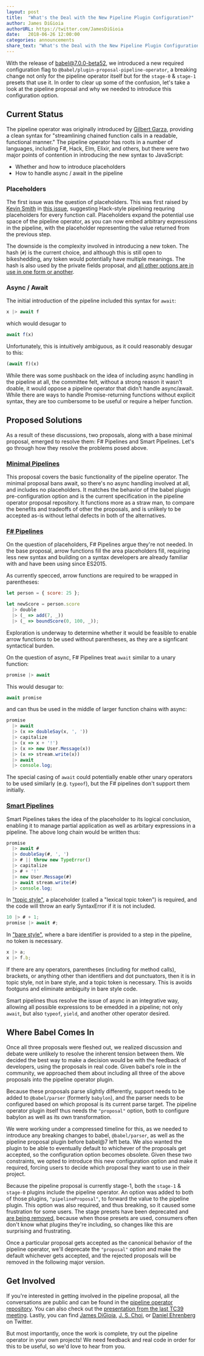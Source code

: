 ```yaml
---
layout: post
title:  "What's the Deal with the New Pipeline Plugin Configuration?"
author: James DiGioia
authorURL: https://twitter.com/JamesDiGioia
date:   2018-06-26 12:00:00
categories: announcements
share_text: "What's the Deal with the New Pipeline Plugin Configuration?"
---
```


With the release of babel@7.0.0-beta52, we introduced a new required configuration flag to `@babel/plugin-proposal-pipeline-operator`, a breaking change not only for the pipeline operator itself but for the `stage-0` & `stage-1` presets that use it. In order to clear up some of the confusion, let's take a look at the pipeline proposal and why we needed to introduce this configuration option.

<!--truncate-->

## Current Status

The pipeline operator was originally introduced by [Gilbert Garza](https://github.com/gilbert), providing a clean syntax for "streamlining chained function calls in a readable, functional manner." The pipeline operator has roots in a number of languages, including F#, Hack, Elm, Elixir, and others, but there were two major points of contention in introducing the new syntax to JavaScript:

* Whether and how to introduce placeholders
* How to handle async / await in the pipeline

### Placeholders

The first issue was the question of placeholders. This was first raised by [Kevin Smith](https://github.com/zenparsing) in [this issue](https://github.com/tc39/proposal-pipeline-operator/issues/84), suggesting Hack-style pipelining requring placeholders for every function call. Placeholders expand the potential use space of the pipeline operator, as you can now embed arbitrary expressions in the pipeline, with the placeholder representing the value returned from the previous step.

The downside is the complexity involved in introducing a new token. The hash (`#`) is the current choice, and although this is still open to bikeshedding, any token would potentially have multiple meanings. The hash is also used by the private fields proposal, and [all other options are in use in one form or another](https://github.com/tc39/proposal-partial-application/issues/21#issuecomment-361092565).

### Async / Await

The initial introduction of the pipeline included this syntax for `await`:

```js
x |> await f
```

which would desugar to

```js
await f(x)
```

Unfortunately, this is intuitively ambiguous, as it could reasonably desugar to this:

```js
(await f)(x)
```

While there was some pushback on the idea of including async handling in the pipeline at all, the committee felt, without a strong reason it wasn't doable, it would oppose a pipeline operator that didn't handle async/await. While there are ways to handle Promise-returning functions without explicit syntax, they are too cumbersome to be useful or require a helper function.

## Proposed Solutions

As a result of these discussions, two proposals, along with a base minimal proposal, emerged to resolve them: F# Pipelines and Smart Pipelines. Let's go through how they resolve the problems posed above.

### [Minimal Pipelines](https://github.com/tc39/proposal-pipeline-operator/)

This proposal covers the basic functionality of the pipeline operator. The minimal proposal bans await, so there's no async handling involved at all, and includes no placeholders. It matches the behavior of the babel plugin pre-configuration option and is the current specification in the pipeline operator proposal repository. It functions more as a straw man, to compare the benefits and tradeoffs of other the proposals, and is unlikely to be accepted as-is without lethal defects in both of the alternatives.

### [F# Pipelines](https://github.com/valtech-nyc/proposal-fsharp-pipelines/)

On the question of placeholders, F# Pipelines argue they're not needed. In the base proposal, arrow functions fill the area placeholders fill, requiring less new syntax and building on a syntax developers are already familiar with and have been using since ES2015.

As currently specced, arrow functions are required to be wrapped in parentheses:

```js
let person = { score: 25 };

let newScore = person.score
  |> double
  |> (_ => add(7, _))
  |> (_ => boundScore(0, 100, _));
```

Exploration is underway to determine whether it would be feasible to enable arrow functions to be used without parentheses, as they are a signficant syntactical burden.

On the question of async, F# Pipelines treat `await` similar to a unary function:

```js
promise |> await
```

This would desugar to:

```js
await promise
```

and can thus be used in the middle of larger function chains with async:

```js
promise
  |> await
  |> (x => doubleSay(x, ', '))
  |> capitalize
  |> (x => x + '!')
  |> (x => new User.Message(x))
  |> (x => stream.write(x))
  |> await
  |> console.log;
```

The special casing of `await` could potentially enable other unary operators to be used similarly (e.g. `typeof`), but the F# pipelines don't support them initially.

### [Smart Pipelines](https://github.com/js-choi/proposal-smart-pipelines/)

Smart Pipelines takes the idea of the placeholder to its logical conclusion, enabling it to manage partial application as well as arbitary expressions in a pipeline. The above long chain would be written thus:

```js
promise
  |> await #
  |> doubleSay(#, ', ')
  |> # || throw new TypeError()
  |> capitalize
  |> # + '!'
  |> new User.Message(#)
  |> await stream.write(#)
  |> console.log;
```

In ["topic style"](https://github.com/js-choi/proposal-smart-pipelines/blob/master/readme.md#topic-style), a placeholder (called a "lexical topic token") is required, and the code will throw an early SyntaxError if it is not included.

```js
10 |> # + 1;
promise |> await #;
```

In ["bare style"](https://github.com/js-choi/proposal-smart-pipelines/blob/master/readme.md#bare-style), where a bare identifier is provided to a step in the pipeline, no token is necessary.

```js
x |> a;
x |> f.b;
```

If there are any operators, parentheses (including for method calls), brackets, or anything other than identifiers and dot punctuators, then it is in topic style, not in bare style, and a topic token is necessary. This is avoids footguns and eliminate ambiguity in bare style code.

Smart pipelines thus resolve the issue of async in an integrative way, allowing all possible expressions to be emedded in a pipeline; not only `await`, but also `typeof`, `yield`, and another other operator desired.

## Where Babel Comes In

Once all three proposals were fleshed out, we realized discussion and debate were unlikely to resolve the inherent tension between them. We decided the best way to make a decision would be with the feedback of developers, using the proposals in real code. Given babel's role in the community, we approached them about including all three of the above proposals into the pipeline operator plugin.

Because these proposals parse slightly differently, support needs to be added to `@babel/parser` (formerly `babylon`), and the parser needs to be configured based on which proposal is its current parse target. The pipeline operator plugin itself thus needs the `"proposal"` option, both to configure babylon as well as its own transformation.

We were working under a compressed timeline for this, as we needed to introduce any breaking changes to babel, `@babel/parser`, as well as the pipeline proposal plugin before babel@7 left beta. We also wanted the plugin to be able to eventually default to whichever of the proposals get accepted, so the configuration option becomes obsolete. Given these two constraints, we opted to introduce this new configuration option and make it required, forcing users to decide which proposal they want to use in their project.

Because the pipeline proposal is currently stage-1, both the `stage-1` & `stage-0` plugins include the pipeline operator. An option was added to both of those plugins, `"pipelineProposal"`, to forward the value to the pipeline plugin. This option was also required, and thus breaking, so it caused some frustration for some users. The stage presets have been deprecated and [are being removed](https://github.com/babel/babel/pull/8293), because when those presets are used, consumers often don't know what plugins they're including, so changes like this are surprising and frustrating.

Once a particular proposal gets accepted as the canonical behavior of the pipeline operator, we'll deprecate the `"proposal"` option and make the default whichever gets accepted, and the rejected proposals will be removed in the following major version.

## Get Involved

If you're interested in getting involved in the pipeline proposal, all the conversations are public and can be found in the [pipeline operator repository](https://github.com/tc39/proposal-pipeline-operator/). You can also check out the [presentation from the last TC39 meeting](https://docs.google.com/presentation/d/1eFFRK1wLIazIuK0F6fY974OIDvvWXS890XAMB59PUBA/edit#slide=id.p). Lastly, you can find [James DiGioia](https://twitter.com/jamesdigioia), [J. S. Choi](https://twitter.com/__jschoi), or [Daniel Ehrenberg](https://twitter.com/littledan) on Twitter.

But most importantly, once the work is complete, try out the pipeline operator in your own projects! We need feedback and real code in order for this to be useful, so we'd love to hear from you.
